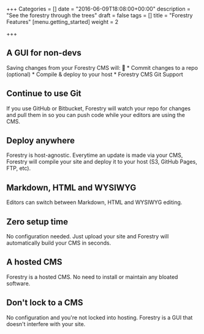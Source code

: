 +++
Categories = []
date = "2016-06-09T18:08:00+00:00"
description = "See the forestry through the trees"
draft = false
tags = []
title = "Forestry Features"
[menu.getting_started]
weight = 2

+++
## A GUI for non-devs
Saving changes from your Forestry CMS will:  * Commit changes to a repo (optional) * Compile & deploy to your host * Forestry CMS Git Support

## Continue to use Git
If you use GitHub or Bitbucket, Forestry will watch your repo for changes and pull them in so you can push code while your editors are using the CMS.

## Deploy anywhere
Forestry is host-agnostic. Everytime an update is made via your CMS, Forestry will compile your site and deploy it to your host (S3, GitHub Pages, FTP, etc).

## Markdown, HTML and WYSIWYG 
Editors can switch between Markdown, HTML and WYSIWYG editing.

## Zero setup time
No configuration needed. Just upload your site and Forestry will automatically build your CMS in seconds.

## A hosted CMS
Forestry is a hosted CMS. No need to install or maintain any bloated software.

## Don't lock to a CMS
No configuration and you're not locked into hosting. Forestry is a GUI that doesn't interfere with your site.